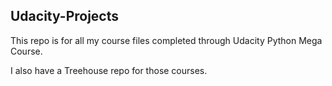 ## Udacity-Projects

This repo is for all my course files completed through Udacity Python Mega Course.

I also have a Treehouse repo for those courses.
